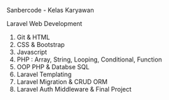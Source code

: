 Sanbercode - Kelas Karyawan

Laravel Web Development
1. Git & HTML
2. CSS & Bootstrap
3. Javascript
4. PHP : Array, String, Looping, Conditional, Function
5. OOP PHP & Databse SQL
6. Laravel Templating
7. Laravel Migration & CRUD ORM
8. Laravel Auth Middleware & Final Project
